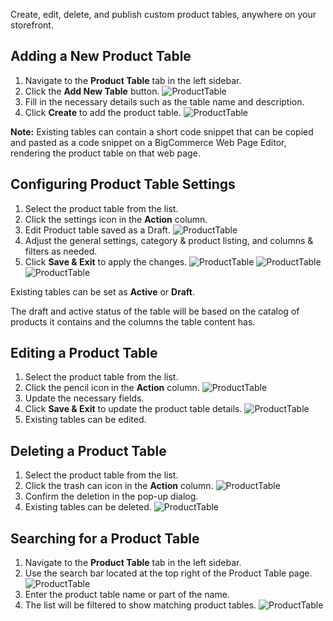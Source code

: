 

Create, edit, delete, and publish custom product tables, anywhere on your storefront.

## Adding a New Product Table

1. Navigate to the **Product Table** tab in the left sidebar.
2. Click the **Add New Table** button.
![ProductTable](./images/pt1.png)
3. Fill in the necessary details such as the table name and description.
4. Click **Create** to add the product table.
![ProductTable](./images/PT2.png)

**Note:** Existing tables can contain a short code snippet that can be copied and pasted as a code snippet on a BigCommerce Web Page Editor, rendering the product table on that web page.

## Configuring Product Table Settings

1. Select the product table from the list.
2. Click the settings icon in the **Action** column.
3. Edit Product table saved as a Draft.
![ProductTable](./images/new.png)
4. Adjust the general settings, category & product listing, and columns & filters as needed.
5. Click **Save & Exit** to apply the changes.
![ProductTable](./images/PT3.png)
![ProductTable](./images/PT5.png)
![ProductTable](./images/PT6.png)

Existing tables can be set as **Active** or **Draft**. 

The draft and active status of the table will be based on the catalog of products it contains and the columns the table content has.

## Editing a Product Table

1. Select the product table from the list.
2. Click the pencil icon in the **Action** column.
![ProductTable](./images/PT7.png)
3. Update the necessary fields.
4. Click **Save & Exit** to update the product table details.
![ProductTable](./images/PT8.png)
5. Existing tables can be edited.

## Deleting a Product Table

1. Select the product table from the list.
2. Click the trash can icon in the **Action** column.
![ProductTable](./images/PT9.png)
3. Confirm the deletion in the pop-up dialog.
4. Existing tables can be deleted.
![ProductTable](./images/PT10.png)
## Searching for a Product Table

1. Navigate to the **Product Table** tab in the left sidebar.
2. Use the search bar located at the top right of the Product Table page.
![ProductTable](./images/PT11.png)
3. Enter the product table name or part of the name.
4. The list will be filtered to show matching product tables.
![ProductTable](./images/PT12.png)